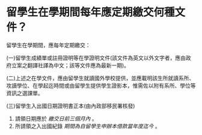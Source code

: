 # 留學生在學期間每年應定期繳交何種文件？

留學生在學期間，應每年定期繳交：

(一)留學生成績單或註冊證明等在學證明文件(該文件為英文以外文字者，應由政府立案之翻譯社譯為中文；該等文件應為最新一期)。

(二)上述之在學文件，應由留學生就讀國外學校提供，並應載明該生所就讀系所、攻讀學位、在學起迄時間或由留學生提供學生證影本，惟需佐以附有系所、學位等資訊之選課單。

(三)留學生入出國日期證明書正本(由內政部移民署核發)

  1. 請領日期應於 _繳交日前三個月內_ 。
  2. 所請領之入出國紀錄 _期間為自留學生申辦本借款當年度迄今_ 。


